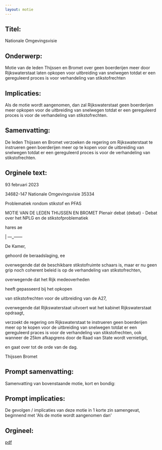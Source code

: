 ```yaml
---
layout: motie
---
```

## Titel:
Nationale Omgevingsvisie
## Onderwerp:
Motie van de leden Thijssen en Bromet over geen boerderijen meer door Rijkswaterstaat laten opkopen voor uitbreiding van snelwegen totdat er een gereguleerd proces is voor verhandeling van stikstofrechten
## Implicaties:

Als de motie wordt aangenomen, dan zal Rijkswaterstaat geen boerderijen meer opkopen voor de uitbreiding van snelwegen totdat er een gereguleerd proces is voor de verhandeling van stikstofrechten.
## Samenvatting:

De leden Thijssen en Bromet verzoeken de regering om Rijkswaterstaat te instrueren geen boerderijen meer op te kopen voor de uitbreiding van snelwegen totdat er een gereguleerd proces is voor de verhandeling van stikstofrechten.
## Orginele text:


93 februari 2023

34682-147
Nationale Omgevingsvisie
35334

Problematiek rondom stikstof en PFAS

MOTIE VAN DE LEDEN THIJSSEN EN BROMET
Plenair debat (debat) - Debat over het NPLG en de stikstofproblematiek

hares ae

|
—_——

De Kamer,

gehoord de beraadslaging,
ee

overwegende dat de beschikbare stikstofruimte schaars is, maar er nu geen
grip noch coherent beleid is op de verhandeling van stikstofrechten,

overwegende dat het Rijk medeoverheden

heeft gepasseerd bij het opkopen

van stikstofrechten voor de uitbreiding van de A27,

overwegende dat Rijkswaterstaat uitvoert wat het kabinet Rijkswaterstaat
opdraagt,

verzoekt de regering om Rijkswaterstaat te instrueren geen boerderijen meer
op te kopen voor de uitbreiding van snelwegen totdat er een gereguleerd
praces is voor de verhandeling van stikstofrechten, ook wanneer de 25km
afkapgrens door de Raad van State wordt vernietigd,

en gaat over tot de orde van de dag.

Thijssen
Bromet


## Prompt samenvatting:
Samenvatting van bovenstaande motie, kort en bondig:


## Prompt implicaties:
De gevolgen / implicaties van deze motie in 1 korte zin samengevat, beginnend met 'Als de motie wordt aangenomen dan' 

## Orgineel:
[pdf](https://gegevensmagazijn.tweedekamer.nl/OData/v4/2.0/Document(a2178b6b-f84a-4283-a5bc-f07debf27b09)/resource)
